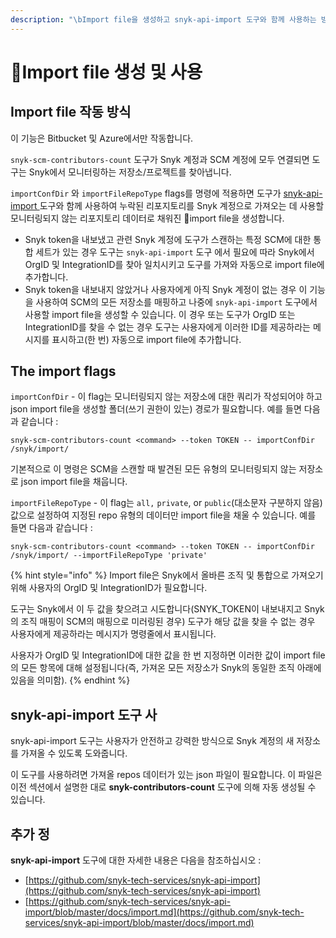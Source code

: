 ```yaml
---
description: "\bImport file을 생성하고 snyk-api-import 도구와 함께 사용하는 방법"
---
```


# Import file 생성 및 사용

## Import file 작동 방식

이 기능은 Bitbucket 및 Azure에서만 작동합니다.

`snyk-scm-contributors-count` 도구가 Snyk 계정과 SCM 계정에 모두 연결되면 도구는 Snyk에서 모니터링하는 저장소/프로젝트를 찾아냅니다.

`importConfDir` 와 `importFileRepoType` flags를 명령에 적용하면 도구가 [snyk-api-import ](creating-and-using-the-import-files.md#using-the-snyk-api-import-tool)도구와 함께 사용하여 누락된 리포지토리를 Snyk 계정으로 가져오는 데 사용할 모니터링되지 않는 리포지토리 데이터로 채워진 import file을 생성합니다.

* Snyk token을 내보냈고 관련 Snyk 계정에 도구가 스캔하는 특정 SCM에 대한 통합 세트가 있는 경우 도구는 `snyk-api-import` 도구 에서 필요에 따라 Snyk에서 OrgID 및 IntegrationID를 찾아 일치시키고 도구를 가져와 자동으로 import file에 추가합니다.
* Snyk token을 내보내지 않았거나 사용자에게 아직 Snyk 계정이 없는 경우 이 기능을 사용하여 SCM의 모든 저장소를 매핑하고 나중에 `snyk-api-import` 도구에서 사용할 import file을 생성할 수 있습니다. 이 경우 또는 도구가 OrgID 또는 IntegrationID를 찾을 수 없는 경우 도구는 사용자에게 이러한 ID를 제공하라는 메시지를 표시하고(한 번) 자동으로 import file에 추가합니다.

## The import flags

`importConfDir` - 이 flag는 모니터링되지 않는 저장소에 대한 쿼리가 작성되어야 하고 json import file을 생성할 폴더(쓰기 권한이 있는) 경로가 필요합니다. 예를 들면 다음과 같습니다 :

```
snyk-scm-contributors-count <command> --token TOKEN -- importConfDir /snyk/import/
```

기본적으로 이 명령은 SCM을 스캔할 때 발견된 모든 유형의 모니터링되지 않는 저장소로 json import file을 채웁니다.

`importFileRepoType` - 이 flag는 `all,` `private`, or `public`(대소문자 구분하지 않음) 값으로 설정하여 지정된 repo 유형의 데이터만 import file을 채울 수 있습니다. 예를 들면 다음과 같습니다 :

```
snyk-scm-contributors-count <command> --token TOKEN -- importConfDir /snyk/import/ --importFileRepoType 'private'
```

{% hint style="info" %}
Import file은 Snyk에서 올바른 조직 및 통합으로 가져오기 위해 사용자의 OrgID 및 IntegrationID가 필요합니다.&#x20;

도구는 Snyk에서 이 두 값을 찾으려고 시도합니다(SNYK\_TOKEN이 내보내지고 Snyk의 조직 매핑이 SCM의 매핑으로 미러링된 경우) 도구가 해당 값을 찾을 수 없는 경우 사용자에게 제공하라는 메시지가 명령줄에서 표시됩니다.

사용자가 OrgID 및 IntegrationID에 대한 값을 한 번 지정하면 이러한 값이 import file의 모든 항목에 대해 설정됩니다(즉, 가져온 모든 저장소가 Snyk의 동일한 조직 아래에 있음을 의미함).
{% endhint %}

## snyk-api-import 도구 사

snyk-api-import 도구는 사용자가 안전하고 강력한 방식으로 Snyk 계정의 새 저장소를 가져올 수 있도록 도와줍니다.

이 도구를 사용하려면 가져올 repos 데이터가 있는 json 파일이 필요합니다. 이 파일은 이전 섹션에서 설명한 대로 **snyk-contributors-count** 도구에 의해 자동 생성될 수 있습니다.

## 추가 정

**snyk-api-import** 도구에 대한 자세한 내용은 다음을 참조하십시오 :

* [https://github.com/snyk-tech-services/snyk-api-import](https://github.com/snyk-tech-services/snyk-api-import)
* [https://github.com/snyk-tech-services/snyk-api-import/blob/master/docs/import.md](https://github.com/snyk-tech-services/snyk-api-import/blob/master/docs/import.md)
